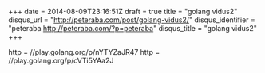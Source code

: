 +++
date = 2014-08-09T23:16:51Z
draft = true
title = "golang vidus2"
disqus_url = "http://peteraba.com/post/golang-vidus2/"
disqus_identifier = "peteraba http://peteraba.com/?p=peteraba"
disqus_title = "golang vidus2"
+++

http = //play.golang.org/p/nYTYZaJR47
http = //play.golang.org/p/cVTi5YAa2J
